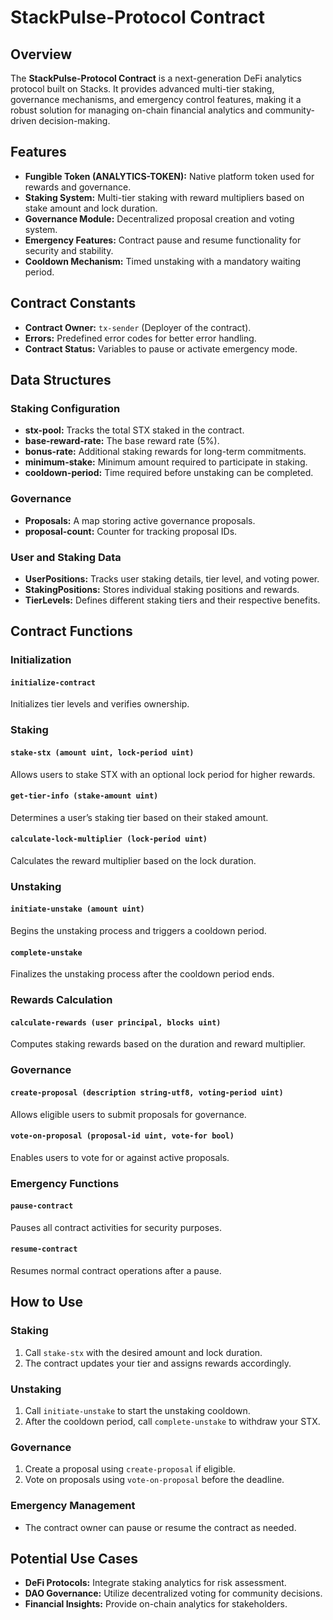 # StackPulse-Protocol Contract

## Overview
The **StackPulse-Protocol Contract** is a next-generation DeFi analytics protocol built on Stacks. It provides advanced multi-tier staking, governance mechanisms, and emergency control features, making it a robust solution for managing on-chain financial analytics and community-driven decision-making.

## Features
- **Fungible Token (ANALYTICS-TOKEN):** Native platform token used for rewards and governance.
- **Staking System:** Multi-tier staking with reward multipliers based on stake amount and lock duration.
- **Governance Module:** Decentralized proposal creation and voting system.
- **Emergency Features:** Contract pause and resume functionality for security and stability.
- **Cooldown Mechanism:** Timed unstaking with a mandatory waiting period.

## Contract Constants
- **Contract Owner:** `tx-sender` (Deployer of the contract).
- **Errors:** Predefined error codes for better error handling.
- **Contract Status:** Variables to pause or activate emergency mode.

## Data Structures
### Staking Configuration
- **stx-pool:** Tracks the total STX staked in the contract.
- **base-reward-rate:** The base reward rate (5%).
- **bonus-rate:** Additional staking rewards for long-term commitments.
- **minimum-stake:** Minimum amount required to participate in staking.
- **cooldown-period:** Time required before unstaking can be completed.

### Governance
- **Proposals:** A map storing active governance proposals.
- **proposal-count:** Counter for tracking proposal IDs.

### User and Staking Data
- **UserPositions:** Tracks user staking details, tier level, and voting power.
- **StakingPositions:** Stores individual staking positions and rewards.
- **TierLevels:** Defines different staking tiers and their respective benefits.

## Contract Functions

### Initialization
#### `initialize-contract`
Initializes tier levels and verifies ownership.

### Staking
#### `stake-stx (amount uint, lock-period uint)`
Allows users to stake STX with an optional lock period for higher rewards.

#### `get-tier-info (stake-amount uint)`
Determines a user’s staking tier based on their staked amount.

#### `calculate-lock-multiplier (lock-period uint)`
Calculates the reward multiplier based on the lock duration.

### Unstaking
#### `initiate-unstake (amount uint)`
Begins the unstaking process and triggers a cooldown period.

#### `complete-unstake`
Finalizes the unstaking process after the cooldown period ends.

### Rewards Calculation
#### `calculate-rewards (user principal, blocks uint)`
Computes staking rewards based on the duration and reward multiplier.

### Governance
#### `create-proposal (description string-utf8, voting-period uint)`
Allows eligible users to submit proposals for governance.

#### `vote-on-proposal (proposal-id uint, vote-for bool)`
Enables users to vote for or against active proposals.

### Emergency Functions
#### `pause-contract`
Pauses all contract activities for security purposes.

#### `resume-contract`
Resumes normal contract operations after a pause.

## How to Use
### Staking
1. Call `stake-stx` with the desired amount and lock duration.
2. The contract updates your tier and assigns rewards accordingly.

### Unstaking
1. Call `initiate-unstake` to start the unstaking cooldown.
2. After the cooldown period, call `complete-unstake` to withdraw your STX.

### Governance
1. Create a proposal using `create-proposal` if eligible.
2. Vote on proposals using `vote-on-proposal` before the deadline.

### Emergency Management
- The contract owner can pause or resume the contract as needed.

## Potential Use Cases
- **DeFi Protocols:** Integrate staking analytics for risk assessment.
- **DAO Governance:** Utilize decentralized voting for community decisions.
- **Financial Insights:** Provide on-chain analytics for stakeholders.
